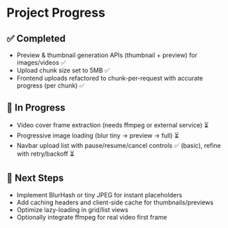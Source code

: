 # Project Progress

## ✅ Completed
- Preview & thumbnail generation APIs (thumbnail + preview) for images/videos ✅
- Upload chunk size set to 5MB ✅
- Frontend uploads refactored to chunk-per-request with accurate progress (per chunk) ✅

## 🔄 In Progress
- Video cover frame extraction (needs ffmpeg or external service) ⏳
- Progressive image loading (blur tiny -> preview -> full) ⏳
- Navbar upload list with pause/resume/cancel controls ✅ (basic), refine with retry/backoff ⏳

## 📌 Next Steps
- Implement BlurHash or tiny JPEG for instant placeholders
- Add caching headers and client-side cache for thumbnails/previews
- Optimize lazy-loading in grid/list views
- Optionally integrate ffmpeg for real video first frame